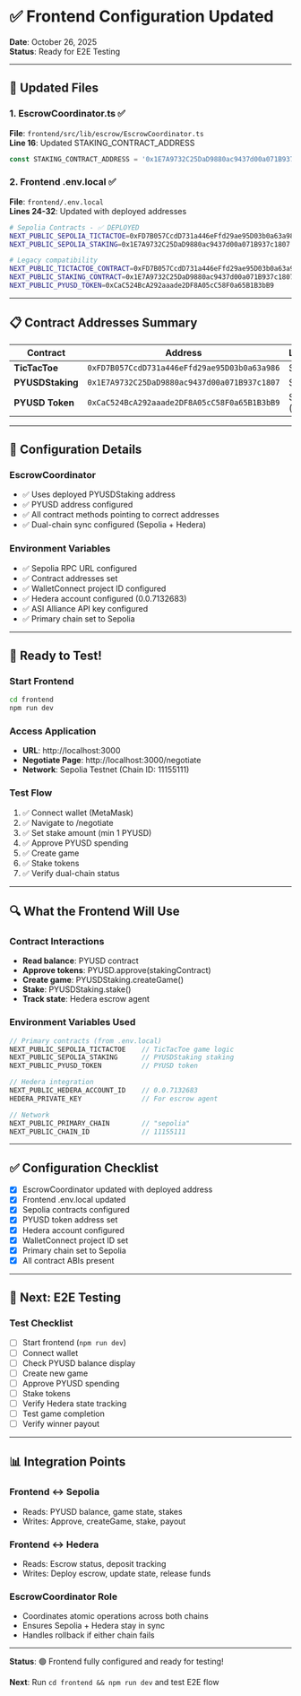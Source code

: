 # ✅ Frontend Configuration Updated

**Date**: October 26, 2025  
**Status**: Ready for E2E Testing

---

## 📝 Updated Files

### 1. EscrowCoordinator.ts ✅
**File**: `frontend/src/lib/escrow/EscrowCoordinator.ts`  
**Line 16**: Updated STAKING_CONTRACT_ADDRESS

```typescript
const STAKING_CONTRACT_ADDRESS = '0x1E7A9732C25DaD9880ac9437d00a071B937c1807' as Address;
```

### 2. Frontend .env.local ✅
**File**: `frontend/.env.local`  
**Lines 24-32**: Updated with deployed addresses

```bash
# Sepolia Contracts - ✅ DEPLOYED
NEXT_PUBLIC_SEPOLIA_TICTACTOE=0xFD7B057CcdD731a446eFfd29ae95D03b0a63a986
NEXT_PUBLIC_SEPOLIA_STAKING=0x1E7A9732C25DaD9880ac9437d00a071B937c1807

# Legacy compatibility
NEXT_PUBLIC_TICTACTOE_CONTRACT=0xFD7B057CcdD731a446eFfd29ae95D03b0a63a986
NEXT_PUBLIC_STAKING_CONTRACT=0x1E7A9732C25DaD9880ac9437d00a071B937c1807
NEXT_PUBLIC_PYUSD_TOKEN=0xCaC524BcA292aaade2DF8A05cC58F0a65B1B3bB9
```

---

## 📋 Contract Addresses Summary

| Contract | Address | Location |
|----------|---------|----------|
| **TicTacToe** | `0xFD7B057CcdD731a446eFfd29ae95D03b0a63a986` | Sepolia |
| **PYUSDStaking** | `0x1E7A9732C25DaD9880ac9437d00a071B937c1807` | Sepolia |
| **PYUSD Token** | `0xCaC524BcA292aaade2DF8A05cC58F0a65B1B3bB9` | Sepolia (Official) |

---

## 🎯 Configuration Details

### EscrowCoordinator
- ✅ Uses deployed PYUSDStaking address
- ✅ PYUSD address configured
- ✅ All contract methods pointing to correct addresses
- ✅ Dual-chain sync configured (Sepolia + Hedera)

### Environment Variables
- ✅ Sepolia RPC URL configured
- ✅ Contract addresses set
- ✅ WalletConnect project ID configured
- ✅ Hedera account configured (0.0.7132683)
- ✅ ASI Alliance API key configured
- ✅ Primary chain set to Sepolia

---

## 🚀 Ready to Test!

### Start Frontend
```bash
cd frontend
npm run dev
```

### Access Application
- **URL**: http://localhost:3000
- **Negotiate Page**: http://localhost:3000/negotiate
- **Network**: Sepolia Testnet (Chain ID: 11155111)

### Test Flow
1. ✅ Connect wallet (MetaMask)
2. ✅ Navigate to /negotiate
3. ✅ Set stake amount (min 1 PYUSD)
4. ✅ Approve PYUSD spending
5. ✅ Create game
6. ✅ Stake tokens
7. ✅ Verify dual-chain status

---

## 🔍 What the Frontend Will Use

### Contract Interactions
- **Read balance**: PYUSD contract
- **Approve tokens**: PYUSD.approve(stakingContract)
- **Create game**: PYUSDStaking.createGame()
- **Stake**: PYUSDStaking.stake()
- **Track state**: Hedera escrow agent

### Environment Variables Used
```javascript
// Primary contracts (from .env.local)
NEXT_PUBLIC_SEPOLIA_TICTACTOE    // TicTacToe game logic
NEXT_PUBLIC_SEPOLIA_STAKING      // PYUSDStaking staking
NEXT_PUBLIC_PYUSD_TOKEN          // PYUSD token

// Hedera integration
NEXT_PUBLIC_HEDERA_ACCOUNT_ID    // 0.0.7132683
HEDERA_PRIVATE_KEY               // For escrow agent

// Network
NEXT_PUBLIC_PRIMARY_CHAIN        // "sepolia"
NEXT_PUBLIC_CHAIN_ID             // 11155111
```

---

## ✅ Configuration Checklist

- [x] EscrowCoordinator updated with deployed address
- [x] Frontend .env.local updated
- [x] Sepolia contracts configured
- [x] PYUSD token address set
- [x] Hedera account configured
- [x] WalletConnect project ID set
- [x] Primary chain set to Sepolia
- [x] All contract ABIs present

---

## 🧪 Next: E2E Testing

### Test Checklist
- [ ] Start frontend (`npm run dev`)
- [ ] Connect wallet
- [ ] Check PYUSD balance display
- [ ] Create new game
- [ ] Approve PYUSD spending
- [ ] Stake tokens
- [ ] Verify Hedera state tracking
- [ ] Test game completion
- [ ] Verify winner payout

---

## 📊 Integration Points

### Frontend ↔ Sepolia
- Reads: PYUSD balance, game state, stakes
- Writes: Approve, createGame, stake, payout

### Frontend ↔ Hedera
- Reads: Escrow status, deposit tracking
- Writes: Deploy escrow, update state, release funds

### EscrowCoordinator Role
- Coordinates atomic operations across both chains
- Ensures Sepolia + Hedera stay in sync
- Handles rollback if either chain fails

---

**Status**: 🟢 Frontend fully configured and ready for testing!

**Next**: Run `cd frontend && npm run dev` and test E2E flow
